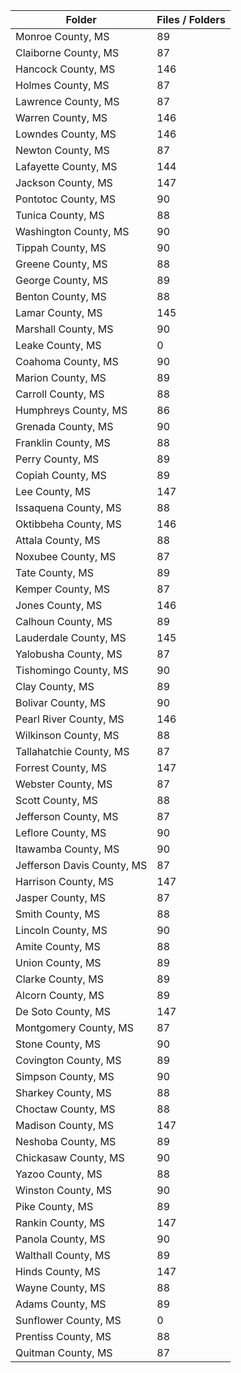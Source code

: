 | Folder                     |   Files / Folders |
|----------------------------|-------------------|
| Monroe County, MS          |                89 |
| Claiborne County, MS       |                87 |
| Hancock County, MS         |               146 |
| Holmes County, MS          |                87 |
| Lawrence County, MS        |                87 |
| Warren County, MS          |               146 |
| Lowndes County, MS         |               146 |
| Newton County, MS          |                87 |
| Lafayette County, MS       |               144 |
| Jackson County, MS         |               147 |
| Pontotoc County, MS        |                90 |
| Tunica County, MS          |                88 |
| Washington County, MS      |                90 |
| Tippah County, MS          |                90 |
| Greene County, MS          |                88 |
| George County, MS          |                89 |
| Benton County, MS          |                88 |
| Lamar County, MS           |               145 |
| Marshall County, MS        |                90 |
| Leake County, MS           |                 0 |
| Coahoma County, MS         |                90 |
| Marion County, MS          |                89 |
| Carroll County, MS         |                88 |
| Humphreys County, MS       |                86 |
| Grenada County, MS         |                90 |
| Franklin County, MS        |                88 |
| Perry County, MS           |                89 |
| Copiah County, MS          |                89 |
| Lee County, MS             |               147 |
| Issaquena County, MS       |                88 |
| Oktibbeha County, MS       |               146 |
| Attala County, MS          |                88 |
| Noxubee County, MS         |                87 |
| Tate County, MS            |                89 |
| Kemper County, MS          |                87 |
| Jones County, MS           |               146 |
| Calhoun County, MS         |                89 |
| Lauderdale County, MS      |               145 |
| Yalobusha County, MS       |                87 |
| Tishomingo County, MS      |                90 |
| Clay County, MS            |                89 |
| Bolivar County, MS         |                90 |
| Pearl River County, MS     |               146 |
| Wilkinson County, MS       |                88 |
| Tallahatchie County, MS    |                87 |
| Forrest County, MS         |               147 |
| Webster County, MS         |                87 |
| Scott County, MS           |                88 |
| Jefferson County, MS       |                87 |
| Leflore County, MS         |                90 |
| Itawamba County, MS        |                90 |
| Jefferson Davis County, MS |                87 |
| Harrison County, MS        |               147 |
| Jasper County, MS          |                87 |
| Smith County, MS           |                88 |
| Lincoln County, MS         |                90 |
| Amite County, MS           |                88 |
| Union County, MS           |                89 |
| Clarke County, MS          |                89 |
| Alcorn County, MS          |                89 |
| De Soto County, MS         |               147 |
| Montgomery County, MS      |                87 |
| Stone County, MS           |                90 |
| Covington County, MS       |                89 |
| Simpson County, MS         |                90 |
| Sharkey County, MS         |                88 |
| Choctaw County, MS         |                88 |
| Madison County, MS         |               147 |
| Neshoba County, MS         |                89 |
| Chickasaw County, MS       |                90 |
| Yazoo County, MS           |                88 |
| Winston County, MS         |                90 |
| Pike County, MS            |                89 |
| Rankin County, MS          |               147 |
| Panola County, MS          |                90 |
| Walthall County, MS        |                89 |
| Hinds County, MS           |               147 |
| Wayne County, MS           |                88 |
| Adams County, MS           |                89 |
| Sunflower County, MS       |                 0 |
| Prentiss County, MS        |                88 |
| Quitman County, MS         |                87 |
